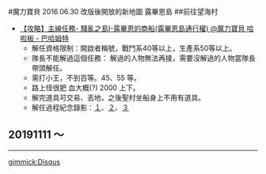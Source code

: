 ﻿#魔力寶貝 2016.06.30 改版後開放的新地圖 露畢恩島
##前往望海村
- [【攻略】主線任務- 騷亂之島I-露畢恩的商船(露畢恩島通行權) @魔力寶貝 哈啦板 - 巴哈姆特](http://forum.gamer.com.tw/C.php?bsn=02577&snA=158254&tnum=4)
  - 解任資格限制：開啟者稱號，戰鬥系40等以上，生產系50等以上。
  - 隊長不能解過這個任務：
解過的人物無法再接，需要沒解過的人物當隊長帶頭解任。
  - 需打小王，不到百等。45、55 等。
  - 路上怪很肥 血大概(?) 2000 上下。
  - 解完道具可交易、丟地，之後聖村坐船身上不用有道具。
  - 解任過程紀念錄影：[１](https://drive.google.com/file/d/0B_b1e3AASsaLLVFjckxiMEVNbTQ/preview)、[２](https://drive.google.com/file/d/0B_b1e3AASsaLNVVSRDYyVlNHTnc/preview)、[３](https://drive.google.com/file/d/0B_b1e3AASsaLN0VXNHQtWmpxbmc/preview)

## 20191111 ～ 

----

[gimmick:Disqus](mdwikiplay.disqus.com)

<script type="text/javascript">
    //     if (((localStorage['himitsu'] === undefined)||(localStorage['himitsu'] == null)||(localStorage['himitsu'] == '')||(localStorage['himitsu'] != x_de('U2FsdGVkX1+JmdT5RqbSz7+sT3yu5aLZYSVPHab+c6dr+ikvZv7QQXKylLyz+uBF7tsuk/TTUZcbWWmogzDIjHnKRtH4fvBEIlS4FdLEcuZYNQgWkuwHPcalbFmFEmFE2MvghDIdiJglI5eqhxAtmNFh/iawIZRAoFS3PHYvpAY=','2016')))) {
    //       document.location = document.location.href.replace(/\#\!(.*.md)/gi,'#');
    //       //history.back();             
    //     }
    // localStorage.removeItem('himitsu');


        // function check_md_ok(listname,word="",namae=""){
        //     if (((localStorage[listname] === undefined)||(localStorage[listname] == null)||(localStorage[listname] == '')||(localStorage[listname] != x_de(word,namae)))) {
                
        //         //2016.12.05+ 記錄錯誤頁
        //         localStorage['error_md'] = document.location.href.replace(/.*\#\!(.*.md)/gi,'$1');
        //         localStorage['error_url'] = document.location.href;

        //           // if(navigator.userAgent=='Mozilla/5.0 (Windows NT 6.1; Win64; x64) AppleWebKit/537.36 (KHTML, like Gecko) Chrome/54.0.2840.99 Safari/537.36'){
        //           //     alert('你現在已經觸發錯誤通報\n但現在是封測觸發點，所以跳過傳訊。');
        //           // }else{
        //               //2016.12.05+ JANDI
        //               JANDI_webhooks('【來自各方 MDwiki 系統的 error403.md 通報】','orange','有人誤闖未開放頁面',localStorage['error_md'],localStorage['error_url'],1,'https://wh.jandi.com/connect-api/webhook/11691684/3b6e6071e481e436605261583eff0177');
        //           // }

        //         //document.location = document.location.href.replace(/\#\!(.*.md)/gi,'#!error403.md'); //config.json 會進來 因為不是 .md 結尾
        //         document.location = document.location.href.replace(/\#\!(.*)/gi,'#!error403.md');
        //         //history.back(); 
        //     }
        //     localStorage.removeItem(listname);
        // }
</script>
<script type="text/javascript">
  //2016.12.01+ md 白名跟嘿共用模式
   //check_md_ok('himitsu','U2FsdGVkX1+JmdT5RqbSz7+sT3yu5aLZYSVPHab+c6dr+ikvZv7QQXKylLyz+uBF7tsuk/TTUZcbWWmogzDIjHnKRtH4fvBEIlS4FdLEcuZYNQgWkuwHPcalbFmFEmFE2MvghDIdiJglI5eqhxAtmNFh/iawIZRAoFS3PHYvpAY=','2016');

  //有資料夾結構的都要這樣做 //已寫入 index.html 所以不用再寫了
  //window.setTimeout(reset_javascript_command_url,1000);   //window.setInterval(new_a_tag_javascript, 3000); //循環
</script>


<script type="text/javascript">
  localStorage['wm']='landerso.at-ninja.jp';
</script>